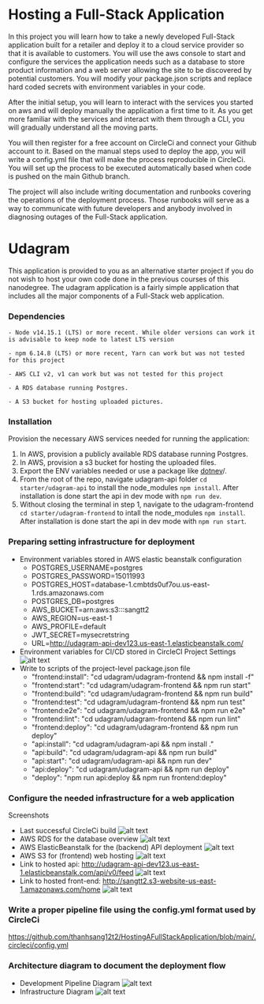 # Hosting a Full-Stack Application

In this project you will learn how to take a newly developed Full-Stack application built for a retailer and deploy it to a cloud service provider so that it is available to customers. You will use the aws console to start and configure the services the application needs such as a database to store product information and a web server allowing the site to be discovered by potential customers. You will modify your package.json scripts and replace hard coded secrets with environment variables in your code.

After the initial setup, you will learn to interact with the services you started on aws and will deploy manually the application a first time to it. As you get more familiar with the services and interact with them through a CLI, you will gradually understand all the moving parts.

You will then register for a free account on CircleCi and connect your Github account to it. Based on the manual steps used to deploy the app, you will write a config.yml file that will make the process reproducible in CircleCi. You will set up the process to be executed automatically based when code is pushed on the main Github branch.

The project will also include writing documentation and runbooks covering the operations of the deployment process. Those runbooks will serve as a way to communicate with future developers and anybody involved in diagnosing outages of the Full-Stack application.

# Udagram

This application is provided to you as an alternative starter project if you do not wish to host your own code done in the previous courses of this nanodegree. The udagram application is a fairly simple application that includes all the major components of a Full-Stack web application.



### Dependencies

```
- Node v14.15.1 (LTS) or more recent. While older versions can work it is advisable to keep node to latest LTS version

- npm 6.14.8 (LTS) or more recent, Yarn can work but was not tested for this project

- AWS CLI v2, v1 can work but was not tested for this project

- A RDS database running Postgres.

- A S3 bucket for hosting uploaded pictures.

```
### Installation

Provision the necessary AWS services needed for running the application:

1. In AWS, provision a publicly available RDS database running Postgres. <Place holder for link to classroom article>
1. In AWS, provision a s3 bucket for hosting the uploaded files. <Place holder for tlink to classroom article>
1. Export the ENV variables needed or use a package like [dotnev](https://www.npmjs.com/package/dotenv)/.
1. From the root of the repo, navigate udagram-api folder `cd starter/udagram-api` to install the node_modules `npm install`. After installation is done start the api in dev mode with `npm run dev`.
1. Without closing the terminal in step 1, navigate to the udagram-frontend `cd starter/udagram-frontend` to intall the node_modules `npm install`. After installation is done start the api in dev mode with `npm run start`.

### Preparing setting infrastructure for deployment
- Environment variables stored in AWS elastic beanstalk configuration
    - POSTGRES_USERNAME=postgres
    - POSTGRES_PASSWORD=15011993
    - POSTGRES_HOST=database-1.cmbtds0uf7ou.us-east-1.rds.amazonaws.com
    - POSTGRES_DB=postgres
    - AWS_BUCKET=arn:aws:s3:::sangtt2
    - AWS_REGION=us-east-1
    - AWS_PROFILE=default
    - JWT_SECRET=mysecretstring
    - URL=http://udagram-api-dev123.us-east-1.elasticbeanstalk.com/
- Environment variables for CI/CD stored in CircleCI Project Settings
![alt text](https://github.com/thanhsang12t2/HostingAFullStackApplication/blob/main/udagram/doc/screenshots/ProjectSettingsCircleCI.png)
- Write to scripts of the project-level package.json file
    - "frontend:install": "cd udagram/udagram-frontend && npm install -f"
    - "frontend:start": "cd udagram/udagram-frontend && npm run start"
    - "frontend:build": "cd udagram/udagram-frontend && npm run build"
    - "frontend:test": "cd udagram/udagram-frontend && npm run test"
    - "frontend:e2e": "cd udagram/udagram-frontend && npm run e2e"
    - "frontend:lint": "cd udagram/udagram-frontend && npm run lint"
    - "frontend:deploy": "cd udagram/udagram-frontend && npm run deploy"
    - "api:install": "cd udagram/udagram-api && npm install ."
    - "api:build": "cd udagram/udagram-api && npm run build"
    - "api:start": "cd udagram/udagram-api && npm run dev"
    - "api:deploy": "cd udagram/udagram-api && npm run deploy"
    - "deploy": "npm run api:deploy && npm run frontend:deploy"    
### Configure the needed infrastructure for a web application
Screenshots
- Last successful CircleCi build
![alt text](https://github.com/thanhsang12t2/HostingAFullStackApplication/blob/main/udagram/doc/screenshots/buildCircleCI.png)
- AWS RDS for the database overview
![alt text](https://github.com/thanhsang12t2/HostingAFullStackApplication/blob/main/udagram/doc/screenshots/RDS.png)
- AWS ElasticBeanstalk for the (backend) API deployment
![alt text](https://github.com/thanhsang12t2/HostingAFullStackApplication/blob/main/udagram/doc/screenshots/ElasticBeanstalk.png)
- AWS S3 for (frontend) web hosting
![alt text](https://github.com/thanhsang12t2/HostingAFullStackApplication/blob/main/udagram/doc/screenshots/S3Bucket.png)
- Link to hosted api: http://udagram-api-dev123.us-east-1.elasticbeanstalk.com/api/v0/feed
![alt text](https://github.com/thanhsang12t2/HostingAFullStackApplication/blob/main/udagram/doc/screenshots/api.png)
- Link to hosted front-end: http://sangtt2.s3-website-us-east-1.amazonaws.com/home
![alt text](https://github.com/thanhsang12t2/HostingAFullStackApplication/blob/main/udagram/doc/screenshots/fontend.png)

### Write a proper pipeline file using the config.yml format used by CircleCi
https://github.com/thanhsang12t2/HostingAFullStackApplication/blob/main/.circleci/config.yml

### Architecture diagram to document the deployment flow
- Development Pipeline Diagram
![alt text](https://github.com/thanhsang12t2/HostingAFullStackApplication/blob/main/udagram/doc/screenshots/Pipeline.png)
- Infrastructure Diagram
![alt text](https://github.com/thanhsang12t2/HostingAFullStackApplication/blob/main/udagram/doc/screenshots/Infrastructure.png)

